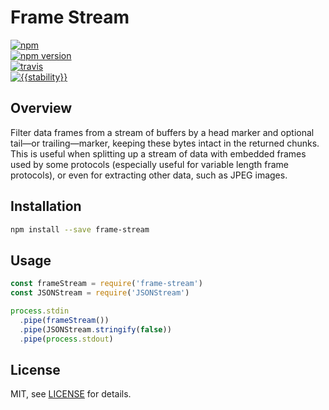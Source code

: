 # Frame Stream

[![npm][npm-image]][npm-url]  
[![npm version][npm-version-image]][npm-version-url]  
[![travis][travis-image]][travis-url]  
[![{{stability}}][stability-image]][stability-url]  

[npm-image]: https://nodei.co/npm/frame-stream.png
[npm-url]: https://www.npmjs.com/package/frame-stream
[npm-version-image]: https://badge.fury.io/js/frame-stream.png
[npm-version-url]: http://badge.fury.io/js/frame-stream
[travis-image]: https://secure.travis-ci.org/akiva/frame-stream.png
[travis-url]: https://travis-ci.org/akiva/frame-stream
[stability-image]: http://badges.github.io/stability-badges/dist/stable.svg
[stability-url]: http://github.com/badges/stability-badges

## Overview

Filter data frames from a stream of buffers by a head marker and 
optional tail—or trailing—marker, keeping these bytes intact in the
returned chunks. This is useful when splitting up a stream of data 
with embedded frames used by some  protocols (especially useful for 
variable length frame protocols), or even for extracting other data, 
such as JPEG images.

## Installation

```bash
npm install --save frame-stream
```

## Usage

```javascript
const frameStream = require('frame-stream')
const JSONStream = require('JSONStream')

process.stdin
  .pipe(frameStream())
  .pipe(JSONStream.stringify(false))
  .pipe(process.stdout)
```

## License

MIT, see [LICENSE](LICENSE) for details.
